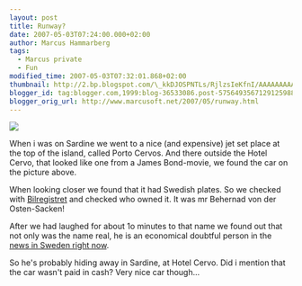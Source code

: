 ```yaml
---
layout: post
title: Runway?
date: 2007-05-03T07:24:00.000+02:00
author: Marcus Hammarberg
tags:
  - Marcus private
  - Fun
modified_time: 2007-05-03T07:32:01.868+02:00
thumbnail: http://2.bp.blogspot.com/\_kkDJOSPNTLs/RjlzsIeKfnI/AAAAAAAAAIc/sAOpYdbcujE/s72-c/PICT1517.JPG
blogger_id: tag:blogger.com,1999:blog-36533086.post-5756493567129125988
blogger_orig_url: http://www.marcusoft.net/2007/05/runway.html
---
```


[<img
src="http://2.bp.blogspot.com/_kkDJOSPNTLs/RjlzsIeKfnI/AAAAAAAAAIc/sAOpYdbcujE/s320/PICT1517.JPG"
id="BLOGGER_PHOTO_ID_5060202858352901746"
style="DISPLAY: block; MARGIN: 0px auto 10px; CURSOR: hand; TEXT-ALIGN: center"
data-border="0" />](http://2.bp.blogspot.com/_kkDJOSPNTLs/RjlzsIeKfnI/AAAAAAAAAIc/sAOpYdbcujE/s1600-h/PICT1517.JPG)

<div>

When i was on Sardine we went to a nice (and expensive) jet set place at
the top of the island, called Porto Cervos. And there outside the Hotel
Cervo, that looked like one from a James Bond-movie, we found the car on
the picture above.





When looking closer we found that it had Swedish plates. So we checked
with [Bilregistret](https://www21.vv.se/fordonsfraga/) and checked who
owned it. It was mr Behernad von der Osten-Sacken!

</div>


<div>

After we had laughed for about 1o minutes to that name we found out that
not only was the name real, he is an economical doubtful person in the
[news in Sweden right
now](http://www.google.se/search?hl=sv&sa=X&oi=spell&resnum=0&ct=result&cd=1&q=Bernard+von+der+Osten-Sacken&spell=1).

</div>


<div>

So he's probably hiding away in Sardine, at Hotel Cervo. Did i mention
that the car wasn't paid in cash? Very nice car though...

</div>
